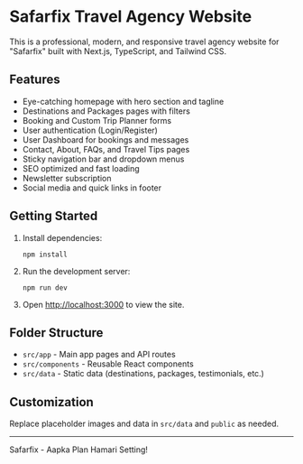 # Safarfix Travel Agency Website

This is a professional, modern, and responsive travel agency website for "Safarfix" built with Next.js, TypeScript, and Tailwind CSS.

## Features
- Eye-catching homepage with hero section and tagline
- Destinations and Packages pages with filters
- Booking and Custom Trip Planner forms
- User authentication (Login/Register)
- User Dashboard for bookings and messages
- Contact, About, FAQs, and Travel Tips pages
- Sticky navigation bar and dropdown menus
- SEO optimized and fast loading
- Newsletter subscription
- Social media and quick links in footer

## Getting Started

1. Install dependencies:
   ```
   npm install
   ```
2. Run the development server:
   ```
   npm run dev
   ```
3. Open [http://localhost:3000](http://localhost:3000) to view the site.

## Folder Structure
- `src/app` - Main app pages and API routes
- `src/components` - Reusable React components
- `src/data` - Static data (destinations, packages, testimonials, etc.)

## Customization
Replace placeholder images and data in `src/data` and `public` as needed.

---
Safarfix - Aapka Plan Hamari Setting!
